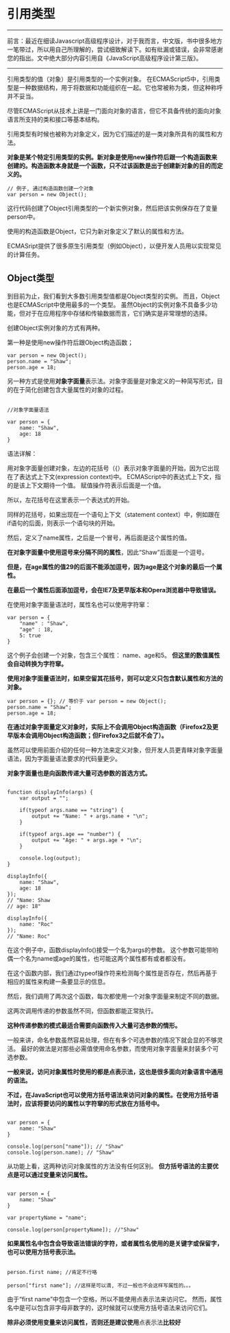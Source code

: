 # 引用类型

---
前言：最近在细读Javascript高级程序设计，对于我而言，中文版，书中很多地方一笔带过，所以用自己所理解的，尝试细致解读下。如有纰漏或错误，会非常感谢您的指出。文中绝大部分内容引用自《JavaScript高级程序设计第三版》。

---

引用类型的值（对象）是引用类型的一个实例对象。
在ECMAScript5中，引用类型是一种数据结构，用于将数据和功能组织在一起。它也常被称为类，但这种称呼并不妥当。

尽管ECMAScript从技术上讲是一门面向对象的语言，但它不具备传统的面向对象语言所支持的类和接口等基本结构。

引用类型有时候也被称为对象定义，因为它们描述的是一类对象所具有的属性和方法。

**对象是某个特定引用类型的实例。新对象是使用new操作符后跟一个构造函数来创建的。构造函数本身就是一个函数，只不过该函数是出于创建新对象的目的而定义的。**

```
// 例子, 通过构造函数创建一个对象
var person = new Object();
```

这行代码创建了Object引用类型的一个新实例对象，然后把该实例保存在了变量person中。

使用的构造函数是Object，它只为新对象定义了默认的属性和方法。

ECMASript提供了很多原生引用类型（例如Object），以便开发人员用以实现常见的计算任务。

## Object类型

到目前为止，我们看到大多数引用类型值都是Object类型的实例。
而且，Object也是ECMAScript中使用最多的一个类型。
虽然Object的实例对象不具备多少功能，但对于在应用程序中存储和传输数据而言，它们确实是非常理想的选择。

创建Object实例对象的方式有两种。

第一种是使用new操作符后跟Object构造函数；

```
var person = new Object();
person.name = "Shaw";
person.age = 18;
```

另一种方式是使用**对象字面量**表示法。对象字面量是对象定义的一种简写形式，目的在于简化创建包含大量属性的对象的过程。

```

//对象字面量语法

var person = {
    name: "Shaw",
    age: 18
}
```

语法详解：

用对象字面量创建对象，左边的花括号（{）表示对象字面量的开始，因为它出现在了表达式上下文(expression context)中。
ECMAScript中的表达式上下文，指的是该上下文期待一个值。 赋值操作符表示后面是一个值。

所以，左花括号在这里表示一个表达式的开始。

同样的花括号，如果出现在一个语句上下文（statement context）中，例如跟在if语句的后面，则表示一个语句块的开始。

然后，定义了name属性，之后是一个冒号，再后面是这个属性的值。

**在对象字面量中使用逗号来分隔不同的属性**，因此“Shaw”后面是一个逗号。

**但是，在age属性的值29的后面不能添加逗号，因为age是这个对象的最后一个属性。**

**在最后一个属性后面添加逗号，会在IE7及更早版本和Opera浏览器中导致错误。**

在使用对象字面量语法时，属性名也可以使用字符窜：

```
var person = {
    "name" : "Shaw",
    "age" : 18,
    5: true
}
```

这个例子会创建一个对象，包含三个属性： name、age和5。
**但这里的数值属性会自动转换为字符窜。**

**使用对象字面量语法时，如果空留其花括号，则可以定义只包含默认属性和方法的对象。**

```
var person = {}; // 等价于 var person = new Object();
person.name = "Shaw";
person.age = 18;
```

**在通过对象字面量定义对象时，实际上不会调用Object构造函数（Firefox2及更早版本会调用Object构造函数；但Firefox3之后就不会了）。**


虽然可以使用前面介绍的任何一种方法来定义对象，但开发人员更青睐对象字面量语法，因为字面量语法要求的代码量更少。

**对象字面量也是向函数传递大量可选参数的首选方式。**

```

function displayInfo(args) {
    var output = "";

    if(typeof args.name == "string") {
        output += "Name: " + args.name + "\n";
    }

    if(typeof args.age == "number") {
        output += "Age: " + args.age + "\n";
    }

    console.log(output);
}

displayInfo({
    name: "Shaw",
    age: 18
}); 
// "Name: Shaw 
// age: 18"

displayInfo({
    name: "Roc"
});
// "Name: Roc" 

```

在这个例子中，函数displayInfo()接受一个名为args的参数。
这个参数可能带哟偶一个名为name或age的属性，也可能这两个属性都有或者都没有。

在这个函数内部，我们通过typeof操作符来检测每个属性是否存在，然后再基于相应的属性来构建一条要显示的信息。

然后，我们调用了两次这个函数，每次都使用一个对象字面量来制定不同的数据。

这两次调用传递的参数虽然不同，但函数都能正常执行。

**这种传递参数的模式最适合需要向函数传入大量可选参数的情形。**

一般来讲，命名参数虽然容易处理，但在有多个可选参数的情况下就会显的不够灵活。
最好的做法是对那些必需值使用命名参数，而使用对象字面量来封装多个可选参数。

**一般来说，访问对象属性时使用的都是点表示法，这也是很多面向对象语言中通用的语法。** 

**不过，在JavaScript也可以使用方括号语法来访问对象的属性。在使用方括号语法时，应该将要访问的属性以字符窜的形式放在方括号中。**

```

var person = {
    name: "Shaw"
}

console.log(person["name"]); // "Shaw"
console.log(person.name); // "Shaw"

```

从功能上看，这两种访问对象属性的方法没有任何区别。
**但方括号语法的主要优点是可以通过变量来访问属性。**

```

var person = {
    name: "Shaw"
}

var propertyName = "name";

console.log(person[propertyName]); //"Shaw"
```

**如果属性名中包含会导致语法错误的字符，或者属性名使用的是关键字或保留字，也可以使用方括号表示法。**

```

person.first name; //肯定不行咯

person["first name"]; //这样是可以滴, 不过一般也不会这样写属性的。。。

```

由于“first name”中包含一个空格，所以不能使用点表示法来访问它。
然而，属性名中是可以包含非字母非数字的，这时候就可以使用方括号语法来访问它们。

**除非必须使用变量来访问属性，否则还是建议使用**点表示法**比较好**

